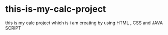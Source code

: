 # this-is-my-calc-project
this is my calc project which is  i am creating by using HTML , CSS and JAVA SCRIPT
